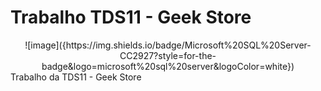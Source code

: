 # Trabalho TDS11 - Geek Store
<div align="center">
  ![image]({https://img.shields.io/badge/Microsoft%20SQL%20Server-CC2927?style=for-the-badge&logo=microsoft%20sql%20server&logoColor=white})
</div>
Trabalho da TDS11 - Geek Store

